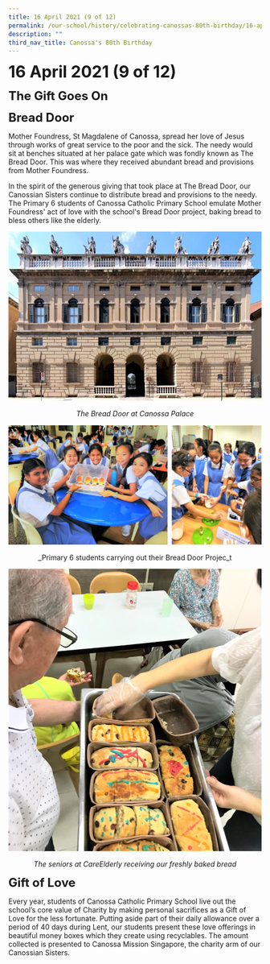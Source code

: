 ```yaml
---
title: 16 April 2021 (9 of 12)
permalink: /our-school/history/celebrating-canossas-80th-birthday/16-april-2021-9-of-12
description: ""
third_nav_title: Canossa's 80th Birthday
---
```

**<font size=6>16 April 2021 (9 of 12)</font>**

**<font size=5>The Gift Goes On</font>**

**<font size=5>Bread Door</font>**

Mother Foundress, St Magdalene of Canossa, spread her love of Jesus through works of great service to the poor and the sick. The needy would sit at benches situated at her palace gate which was fondly known as The Bread Door. This was where they received abundant bread and provisions from Mother Foundress.

  

In the spirit of the generous giving that took place at The Bread Door, our Canossian Sisters continue to distribute bread and provisions to the needy. The Primary 6 students of Canossa Catholic Primary School emulate Mother Foundress' act of love with the school's Bread Door project, baking bread to bless others like the elderly.

![](/images/History/16%20April%2021%201.jpg)

<center> 
	
_The Bread Door at Canossa Palace_ 

</center>

![](/images/History/16%20April%2021%202.png)

<center>
	
_Primary 6 students carrying out their Bread Door Projec_t
	
</center>


![](/images/History/16%20April%2021%203.jpg)

<Center>
	
_The seniors at CareElderly receiving our freshly baked bread_
	
</center>


**<font size=5>Gift of Love</font>**

  

Every year, students of Canossa Catholic Primary School live out the school’s core value of Charity by making personal sacrifices as a Gift of Love for the less fortunate. Putting aside part of their daily allowance over a period of 40 days during Lent, our students present these love offerings in beautiful money boxes which they create using recyclables. The amount collected is presented to Canossa Mission Singapore, the charity arm of our Canossian Sisters.